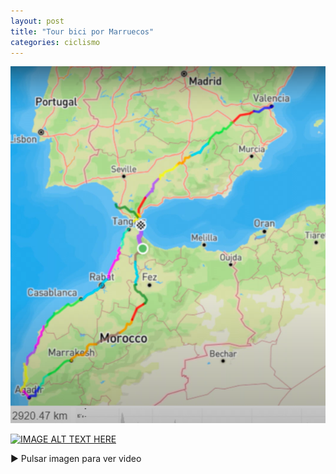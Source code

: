 ```yaml
---
layout: post
title: "Tour bici por Marruecos"
categories: ciclismo
---
```


![gpx morocco](/assets/images/gpx_morocco.png)

[![IMAGE ALT TEXT HERE](https://img.youtube.com/vi/E3ss3cDr8HY/0.jpg)](https://www.youtube.com/watch?v=E3ss3cDr8HY)

▶️ Pulsar imagen para ver video